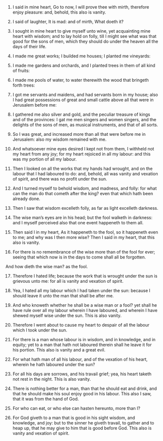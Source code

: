 1. I said in mine heart, Go to now, I will prove thee with mirth,
therefore enjoy pleasure: and, behold, this also is vanity.

2. I said of laughter, It is mad: and of mirth, What doeth it?

3. I
sought in mine heart to give myself unto wine, yet acquainting mine
heart with wisdom; and to lay hold on folly, till I might see what was
that good for the sons of men, which they should do under the heaven
all the days of their life.

4. I made me great works; I builded me houses; I planted me
vineyards:

5. I made me gardens and orchards, and I planted trees in
them of all kind of fruits:

6. I made me pools of water, to water
therewith the wood that bringeth forth trees:

7. I got me servants
and maidens, and had servants born in my house; also I had great
possessions of great and small cattle above all that were in Jerusalem
before me:

8. I gathered me also silver and gold, and the peculiar
treasure of kings and of the provinces: I gat me men singers and women
singers, and the delights of the sons of men, as musical instruments,
and that of all sorts.

9. So I was great, and increased more than all that were before me in
Jerusalem: also my wisdom remained with me.

10. And whatsoever mine eyes desired I kept not from them, I withheld
not my heart from any joy; for my heart rejoiced in all my labour: and
this was my portion of all my labour.

11. Then I looked on all the works that my hands had wrought, and on
the labour that I had laboured to do: and, behold, all was vanity and
vexation of spirit, and there was no profit under the sun.

12. And I turned myself to behold wisdom, and madness, and folly: for
what can the man do that cometh after the king? even that which hath
been already done.

13. Then I saw that wisdom excelleth folly, as far as light excelleth
darkness.

14. The wise man’s eyes are in his head; but the fool walketh in
darkness: and I myself perceived also that one event happeneth to them
all.

15. Then said I in my heart, As it happeneth to the fool, so it
happeneth even to me; and why was I then more wise? Then I said in my
heart, that this also is vanity.

16. For there is no remembrance of the wise more than of the fool for
ever; seeing that which now is in the days to come shall all be
forgotten.

And how dieth the wise man? as the fool.

17. Therefore I hated life; because the work that is wrought under
the sun is grievous unto me: for all is vanity and vexation of spirit.

18. Yea, I hated all my labour which I had taken under the sun:
because I should leave it unto the man that shall be after me.

19. And who knoweth whether he shall be a wise man or a fool? yet
shall he have rule over all my labour wherein I have laboured, and
wherein I have shewed myself wise under the sun. This is also vanity.

20. Therefore I went about to cause my heart to despair of all the
labour which I took under the sun.

21. For there is a man whose labour is in wisdom, and in knowledge,
and in equity; yet to a man that hath not laboured therein shall he
leave it for his portion. This also is vanity and a great evil.

22. For what hath man of all his labour, and of the vexation of his
heart, wherein he hath laboured under the sun?

23. For all his days
are sorrows, and his travail grief; yea, his heart taketh not rest in
the night. This is also vanity.

24. There is nothing better for a man, than that he should eat and
drink, and that he should make his soul enjoy good in his labour. This
also I saw, that it was from the hand of God.

25. For who can eat, or who else can hasten hereunto, more than I?

26. For God giveth to a man that is good in his sight wisdom, and
knowledge, and joy: but to the sinner he giveth travail, to gather and
to heap up, that he may give to him that is good before God. This also
is vanity and vexation of spirit.